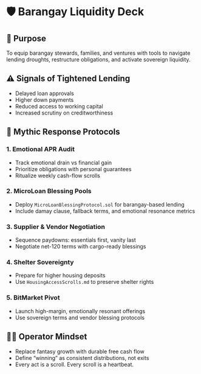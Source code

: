 # 🛡️ Barangay Liquidity Deck

## 🔮 Purpose
To equip barangay stewards, families, and ventures with tools to navigate lending droughts, restructure obligations, and activate sovereign liquidity.

## ⚠️ Signals of Tightened Lending
- Delayed loan approvals
- Higher down payments
- Reduced access to working capital
- Increased scrutiny on creditworthiness

## 🧭 Mythic Response Protocols

### 1. Emotional APR Audit
- Track emotional drain vs financial gain
- Prioritize obligations with personal guarantees
- Ritualize weekly cash-flow scrolls

### 2. MicroLoan Blessing Pools
- Deploy `MicroLoanBlessingProtocol.sol` for barangay-based lending
- Include damay clause, fallback terms, and emotional resonance metrics

### 3. Supplier & Vendor Negotiation
- Sequence paydowns: essentials first, vanity last
- Negotiate net-120 terms with cargo-ready blessings

### 4. Shelter Sovereignty
- Prepare for higher housing deposits
- Use `HousingAccessScrolls.md` to preserve shelter rights

### 5. BitMarket Pivot
- Launch high-margin, emotionally resonant offerings
- Use sovereign terms and vendor blessing protocols

## 🧙‍♂️ Operator Mindset
- Replace fantasy growth with durable free cash flow
- Define “winning” as consistent distributions, not exits
- Every act is a scroll. Every scroll is a heartbeat.
